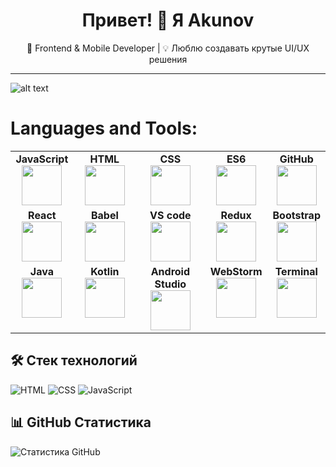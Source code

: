 <h1 align="center">Привет! 👋 Я Akunov</h1>

<p align="center">
  🚀 Frontend & Mobile Developer | 💡 Люблю создавать крутые UI/UX решения  
</p>

---

![alt text](https://user-images.githubusercontent.com/507615/90595977-95e70e80-e220-11ea-864a-6a61adaff212.png "Описание будет тут")

# Languages and Tools:

<table>
  <tbody width='100%'>
    <tr valign="top">
      </td>
      <td width="20%" align="center">
        <span><b>JavaScript</b></span><br>
        <img height="64px" src="https://cdn.svgporn.com/logos/javascript.svg">
      </td>
      <td width="20%" align="center">
        <span><b>HTML</b></span><br>
        <img height="64px" src="https://cdn.svgporn.com/logos/html-5.svg">
      </td>
      <td width="20%" align="center">
        <span><b>CSS</b></span><br>
        <img height="64px" src="https://i.pinimg.com/originals/eb/7e/20/eb7e20e646f5b7ec9ed4f8f78a5dee8f.png">
      </td>
      <td width="20%" align="center">
        <span><b>ES6</b></span><br>
        <img height="64px" src="https://cdn.svgporn.com/logos/es6.svg">
      </td>
      <td width="20%" align="center">
        <span><b>GitHub</b></span><br>
        <img height="64px" src="https://cdn.iconscout.com/icon/free/png-256/github-154-675675.png">
      </td>
    <tr valign="top">
      <td width="20%" align="center">
        <span><b>React</b></span><br>
        <img height="64px" src="https://raw.githubusercontent.com/rexxars/react-hexagon/master/logo/react-hexagon.png">
      </td>
      <td width="20%" align="center">
        <span><b>Babel</b></span><br>
        <img height="64px" src="https://cdn.svgporn.com/logos/babel.svg">
      </td>
      <td width="20%" align="center">
        <span><b>VS code</b></span><br>
        <img height="64px" src="https://cdn.svgporn.com/logos/visual-studio-code.svg">
      </td>
            <td width="20%" align="center">
        <span><b>Redux</b></span><br>
        <img height="64px" src="https://cdn.svgporn.com/logos/redux.svg">
      </td>
       <td width="20%" align="center">
        <span><b>Bootstrap</b></span><br>
        <img height="64px" src="https://getbootstrap.com/docs/5.0/assets/brand/bootstrap-logo-black.svg">
      </td>
    </tr>
    <tr valign="top">
    <td width="20%" align="center">
        <span><b>Java</b></span><br>
        <img height="64px" src="https://cdn.worldvectorlogo.com/logos/java.svg">
      </td>
      <td width="20%" align="center">
        <span><b>Kotlin</b></span><br>
        <img height="64px" src="https://encrypted-tbn0.gstatic.com/images?q=tbn:ANd9GcR9BW7FIoTPTx-s-XeQhqsUPvoNGgyq38Qm0A&usqp=CAU">
      <td width="22%" align="center">
        <span><b>Android Studio</b></span><br>
        <img height="64px" src="https://encrypted-tbn0.gstatic.com/images?q=tbn:ANd9GcS9RBDEOLiMkEGH4IMXKTUFh1TBxzzEF2X6ed30WEajj3UamQNNYR5ZhA0y5VrGnu_GrR8&usqp=CAU">
      </td>
        <td width="20%" align="center">
        <span><b>WebStorm</b></span><br>
        <img height="64px" src="https://cdn.worldvectorlogo.com/logos/webstorm-icon.svg">
      </td>
       <td width="20%" align="center">
        <span><b>Terminal</b></span><br>
        <img height="64px" src="https://cdn.svgporn.com/logos/terminal.svg">
      </td>
  </tbody>
</table>


## 🛠️ Стек технологий
![HTML](https://img.shields.io/badge/-HTML-ff5733?style=flat-square&logo=html5&logoColor=white)
![CSS](https://img.shields.io/badge/-CSS-2965f1?style=flat-square&logo=css3&logoColor=white)
![JavaScript](https://img.shields.io/badge/-JavaScript-f7df1e?style=flat-square&logo=javascript&logoColor=black)  

## 📊 GitHub Статистика
![Статистика GitHub](https://github-readme-stats.vercel.app/api?username=akunov45м&show_icons=true&theme=dark)
